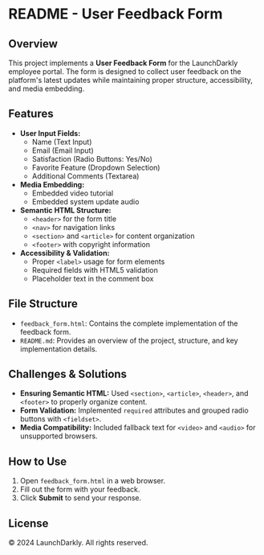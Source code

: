 # README - User Feedback Form

## Overview
This project implements a **User Feedback Form** for the LaunchDarkly employee portal. The form is designed to collect user feedback on the platform's latest updates while maintaining proper structure, accessibility, and media embedding.

## Features
- **User Input Fields:**
  - Name (Text Input)
  - Email (Email Input)
  - Satisfaction (Radio Buttons: Yes/No)
  - Favorite Feature (Dropdown Selection)
  - Additional Comments (Textarea)
- **Media Embedding:**
  - Embedded video tutorial
  - Embedded system update audio
- **Semantic HTML Structure:**
  - `<header>` for the form title
  - `<nav>` for navigation links
  - `<section>` and `<article>` for content organization
  - `<footer>` with copyright information
- **Accessibility & Validation:**
  - Proper `<label>` usage for form elements
  - Required fields with HTML5 validation
  - Placeholder text in the comment box

## File Structure
- `feedback_form.html`: Contains the complete implementation of the feedback form.
- `README.md`: Provides an overview of the project, structure, and key implementation details.

## Challenges & Solutions
- **Ensuring Semantic HTML:** Used `<section>`, `<article>`, `<header>`, and `<footer>` to properly organize content.
- **Form Validation:** Implemented `required` attributes and grouped radio buttons with `<fieldset>`.
- **Media Compatibility:** Included fallback text for `<video>` and `<audio>` for unsupported browsers.

## How to Use
1. Open `feedback_form.html` in a web browser.
2. Fill out the form with your feedback.
3. Click **Submit** to send your response.

## License
© 2024 LaunchDarkly. All rights reserved.

